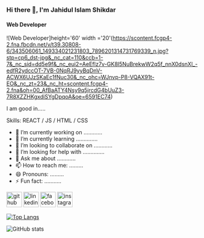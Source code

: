 ### Hi there 👋, I'm Jahidul Islam Shikdar
#### Web Developer
![Web Developer]height='60' width ='20'(https://scontent.fcgp4-2.fna.fbcdn.net/v/t39.30808-6/343506061_149334021231803_7896201314731769339_n.jpg?stp=cp6_dst-jpg&_nc_cat=110&ccb=1-7&_nc_sid=dd5e9f&_nc_eui2=AeEflz7v-GK8l5NuBrekwW2q5f_nnX0dsnXl_-edfR2ydccOT-7VB-0NqRJ9yyBqDnV-ACWX6UJzSKaEc1fNuc30&_nc_ohc=WJnvp-P8-VQAX91t-EO&_nc_zt=23&_nc_ht=scontent.fcgp4-2.fna&oh=00_AfBaATY4Nsy9q5jrcdG4bUuZ3-7R8XZZHKgxdiSYgDpqoA&oe=6591EC74)

I am good in.....

Skills: REACT / JS / HTML / CSS

- 🔭 I’m currently working on ............ 
- 🌱 I’m currently learning .............. 
- 👯 I’m looking to collaborate on ............ 
- 🤔 I’m looking for help with .............. 
- 💬 Ask me about ............ 
- 📫 How to reach me: ......... 
- 😄 Pronouns: ......... 
- ⚡ Fun fact: ........... 


[<img  src='https://cdn.jsdelivr.net/npm/simple-icons@3.0.1/icons/github.svg' alt='github' height='40'>](https://github.com/jishad10)  [<img src='https://cdn.jsdelivr.net/npm/simple-icons@3.0.1/icons/linkedin.svg' alt='linkedin' height='40'>](https://www.linkedin.com/in/https://www.linkedin.com/in/jahidul-islam-shikdar-3b1b18293//)  [<img src='https://cdn.jsdelivr.net/npm/simple-icons@3.0.1/icons/facebook.svg' alt='facebook' height='40'>](https://www.facebook.com/https://web.facebook.com/jahidulislam.jishad)  [<img src='https://cdn.jsdelivr.net/npm/simple-icons@3.0.1/icons/instagram.svg' alt='instagram' height='40'>](https://www.instagram.com/https://www.instagram.com/jahidulislamjishad/?hl=en/)  

[![Top Langs](https://github-readme-stats.vercel.app/api/top-langs/?username=jishad10)](https://github.com/anuraghazra/github-readme-stats)

![GitHub stats](https://github-readme-stats.vercel.app/api?username=jishad10&show_icons=true)  

